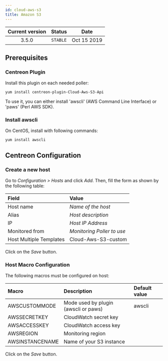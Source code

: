 ```yaml
---
id: cloud-aws-s3
title: Amazon S3
---
```


| Current version | Status | Date |
| :-: | :-: | :-: |
| 3.5.0 | `STABLE` | Oct 15 2019 |

## Prerequisites

### Centreon Plugin

Install this plugin on each needed poller:

``` shell
yum install centreon-plugin-Cloud-Aws-S3-Api
```

To use it, you can either install 'awscli' (AWS Command Line Interface) or 'paws' (Perl AWS SDK).

### Install awscli

On CentOS, install with following commands:

``` shell
yum install awscli
```

## Centreon Configuration

### Create a new host

Go to *Configuration \> Hosts* and click *Add*. Then, fill the form as shown by the following table:

| Field                   | Value                      |
| :---------------------- | :------------------------- |
| Host name               | *Name of the host*         |
| Alias                   | *Host description*         |
| IP                      | *Host IP Address*          |
| Monitored from          | *Monitoring Poller to use* |
| Host Multiple Templates | Cloud-Aws-S3-custom        |

Click on the *Save* button.

### Host Macro Configuration

The following macros must be configured on host:

| Macro           | Description                          | Default value |
| :-------------- | :----------------------------------- | :------------ |
| AWSCUSTOMMODE   | Mode used by plugin (awscli or paws) | awscli        |
| AWSSECRETKEY    | CloudWatch secret key                |               |
| AWSACCESSKEY    | CloudWatch access key                |               |
| AWSREGION       | Monitoring region                    |               |
| AWSINSTANCENAME | Name of your S3 instance             |               |

Click on the *Save* button.


